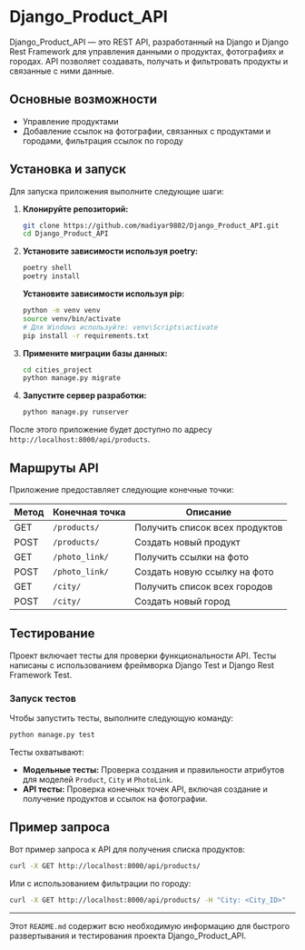 # Django_Product_API

Django_Product_API — это REST API, разработанный на Django и Django Rest Framework для управления данными о продуктах, фотографиях и городах. API позволяет создавать, получать и фильтровать продукты и связанные с ними данные.

## Основные возможности

- Управление продуктами
- Добавление ссылок на фотографии, связанных с продуктами и городами, фильтрация ссылок по городу

## Установка и запуск

Для запуска приложения выполните следующие шаги:

1. **Клонируйте репозиторий:**

   ```bash
   git clone https://github.com/madiyar9802/Django_Product_API.git
   cd Django_Product_API
   ```

2. **Установите зависимости используя poetry:**

   ```bash
   poetry shell
   poetry install
   ```
   
    **Установите зависимости используя pip:**
  
     ```bash
     python -m venv venv
     source venv/bin/activate
     # Для Windows используйте: venv\Scripts\activate
     pip install -r requirements.txt
     ```
   

4. **Примените миграции базы данных:**

   ```bash
   cd cities_project
   python manage.py migrate
   ```

5. **Запустите сервер разработки:**

   ```bash
   python manage.py runserver
   ```

После этого приложение будет доступно по адресу `http://localhost:8000/api/products`.

## Маршруты API

Приложение предоставляет следующие конечные точки:

| Метод | Конечная точка   | Описание                                         |
|-------|------------------|--------------------------------------------------|
| GET   | `/products/`     | Получить список всех продуктов                   |
| POST  | `/products/`     | Создать новый продукт                            |
| GET   | `/photo_link/`   | Получить ссылки на фото |
| POST  | `/photo_link/`   | Создать новую ссылку на фото                         |
| GET   | `/city/`         | Получить список всех городов                     |
| POST  | `/city/`         | Создать новый город                              |

## Тестирование

Проект включает тесты для проверки функциональности API. Тесты написаны с использованием фреймворка Django Test и Django Rest Framework Test.

### Запуск тестов

Чтобы запустить тесты, выполните следующую команду:

```bash
python manage.py test
```

Тесты охватывают:

- **Модельные тесты:** Проверка создания и правильности атрибутов для моделей `Product`, `City` и `PhotoLink`.
- **API тесты:** Проверка конечных точек API, включая создание и получение продуктов и ссылок на фотографии.

## Пример запроса

Вот пример запроса к API для получения списка продуктов:

```bash
curl -X GET http://localhost:8000/api/products/
```

Или с использованием фильтрации по городу:

```bash
curl -X GET http://localhost:8000/api/products/ -H "City: <City_ID>"
```

---

Этот `README.md` содержит всю необходимую информацию для быстрого развертывания и тестирования проекта Django_Product_API.
